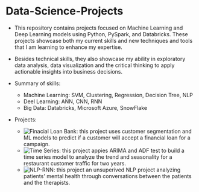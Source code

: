 # Data-Science-Projects

- This repository contains projects focused on Machine Learning and Deep Learning models using Python, PySpark, and Databricks. These projects showcase both my current skills and new techniques and tools that I am learning to enhance my expertise.
- Besides technical skills, they also showcase my ability in exploratory data analysis, data visualization and the critical thinking to apply actionable insights into business decisions.

- Summary of skills:
  - Machine Learning: SVM, Clustering, Regression, Decision Tree, NLP
  - Deel Learning: ANN, CNN, RNN
  - Big Data: Databricks, Microsoft Azure, SnowFlake

 - Projects:
    - ![Finacial Loan Bank](https://github.com/huynhphuong9987/Data-Science-Projects/tree/main/Financial_Bank_PersonalLoan): this project uses customer segmentation and ML models to predict if a customer will accept a financial loan for a campaign.
    - ![Time Series](https://github.com/huynhphuong9987/Data-Science-Projects/tree/main/NLP-RNN/TimeSeries): this project appies ARIMA and ADF test to build a time series model to analyze the trend and seasonality for a restaurant customer traffic for two years. 
    - ![NLP-RNN](https://github.com/huynhphuong9987/Data-Science-Projects/tree/main/NLP-RNN): this project an unsuperived NLP project analyzing patients' mental health through conversations between the patients and the therapists.
